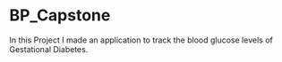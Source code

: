 # BP_Capstone
In this Project I made an application to track the blood glucose levels of Gestational Diabetes.

